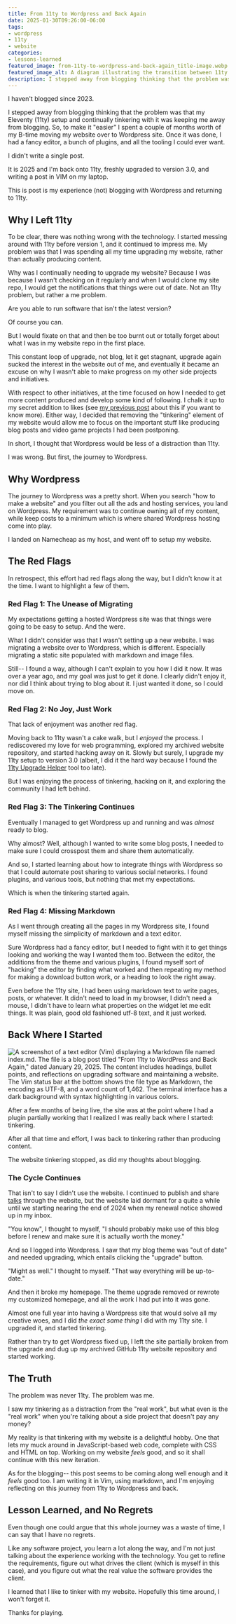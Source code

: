 ```yaml
---
title: From 11ty to Wordpress and Back Again
date: 2025-01-30T09:26:00-06:00
tags:
- wordpress
- 11ty
- website
categories:
- lessons-learned
featured_image: from-11ty-to-wordpress-and-back-again_title-image.webp
featured_image_alt: A diagram illustrating the transition between 11ty (a static site generator) and WordPress, and vice versa. On the left, there is a circular 11ty logo above an icon representing a static site, labeled "STATIC SITE." On the right, there are two WordPress logos, both labeled "WORDPRESS." A large horizontal arrow points from the static site on the left to WordPress on the right, symbolizing the transition. At the top, a banner with the text "From 11ty to WordPress and Back Again" suggests a reversible process. The background is beige with a hand-crafted aesthetic.
description: I stepped away from blogging thinking that the problem was that my Eleventy (11ty) setup and continually tinkering with it was keeping me away from blogging. So, to make it "easier" I spent a couple of months worth of my B-time moving my website over to Wordpress site. Once it was done, I had a fancy editor, a bunch of plugins, and all the tooling I could ever want. I didn't write a single post. This is post is my experience (not) blogging with Wordpress and returning to 11ty.
---
```


I haven't blogged since 2023. 

I stepped away from blogging thinking that the problem was that my Eleventy (11ty) setup and continually tinkering with it was keeping me away from blogging. So, to make it "easier" I spent a couple of months worth of my B-time moving my website over to Wordpress site. Once it was done, I had a fancy editor, a bunch of plugins, and all the tooling I could ever want.

I didn't write a single post.

It is 2025 and I'm back onto 11ty, freshly upgraded to version 3.0, and writing a post in VIM on my laptop. 

This is post is my experience (not) blogging with Wordpress and returning to 11ty.

## Why I Left 11ty

To be clear, there was nothing wrong with the technology. I started messing around with 11ty before version 1, and it continued to impress me. My problem was that I was spending all my time upgrading my website, rather than actually producing content.

Why was I continually needing to upgrade my website? Because I was because I wasn't checking on it regularly and when I would clone my site repo, I would get the notifications that things were out of date. Not an 11ty problem, but rather a me problem. 

Are you able to run software that isn't the latest version?

Of course you can. 

But I would fixate on that and then be too burnt out or totally forget about what I was in my website repo in the first place.

This constant loop of upgrade, not blog, let it get stagnant, upgrade again sucked the interest in the website out of me, and eventually it became an excuse on why I wasn't able to make progress on my other side projects and initiatives. 

With respect to other initiatives, at the time focused on how I needed to get more content produced and develop some kind of following. I chalk it up to my secret addition to likes (see [my previous post][1] about this if you want to know more). Either way, I decided that removing the "tinkering" element of my website would allow me to focus on the important stuff like producing blog posts and video game projects I had been postponing.

In short, I thought that Wordpress would be less of a distraction than 11ty.

I was wrong. But first, the journey to Wordpress.

## Why Wordpress

The journey to Wordpress was a pretty short. When you search "how to make a website" and you filter out all the ads and hosting services, you land on Wordpress. My requirement was to continue owning all of my content, while keep costs to a minimum which is where shared Wordpress hosting come into play. 

I landed on Namecheap as my host, and went off to setup my website.

## The Red Flags

In retrospect, this effort had red flags along the way, but I didn't know it at the time. I want to highlight a few of them.

### Red Flag 1: The Unease of Migrating

My expectations getting a hosted Wordpress site was that things were going to be easy to setup. And the were.

What I didn't consider was that I wasn't setting up a new website. I was migrating a website over to Wordpress, which is different. Especially migrating a static site populated with markdown and image files.

Still-- I found a way, although I can't explain to you how I did it now. It was over a year ago, and my goal was just to get it done. I clearly didn't enjoy it, nor did I think about trying to blog about it. I just wanted it done, so I could move on.

### Red Flag 2: No Joy, Just Work

That lack of enjoyment was another red flag. 

Moving back to 11ty wasn't a cake walk, but I _enjoyed_ the process. I rediscovered my love for web programming, explored my archived website repository, and started hacking away on it. Slowly but surely, I upgrade my 11ty setup to version 3.0 (albeit, I did it the hard way because I found the [11ty Upgrade Helper][2] tool too late). 

But I was enjoying the process of tinkering, hacking on it, and exploring the community I had left behind.

### Red Flag 3: The Tinkering Continues

Eventually I managed to get Wordpress up and running and was _almost_ ready to blog.

Why almost? Well, although I wanted to write some blog posts, I needed to make sure I could crosspost them and share them automatically. 

And so, I started learning about how to integrate things with Wordpress so that I could automate post sharing to various social networks. I found plugins, and various tools, but nothing that met my expectations.

Which is when the tinkering started again.

### Red Flag 4: Missing Markdown

As I went through creating all the pages in my Wordpress site, I found myself missing the simplicity of markdown and a text editor.

Sure Wordpress had a fancy editor, but I needed to fight with it to get things looking and working the way I wanted them too. Between the editor, the additions from the theme and various plugins, I found myself sort of "hacking" the editor by finding what worked and then repeating my method for making a download button work, or a heading to look the right away.

Even before the 11ty site, I had been using markdown text to write pages, posts, or whatever. It didn't need to load in my browser, I didn't need a mouse, I didn't have to learn what properties on the widget let me edit things. It was plain, good old fashioned utf-8 text, and it just worked.

## Back Where I Started

![A screenshot of a text editor (Vim) displaying a Markdown file named index.md. The file is a blog post titled "From 11ty to WordPress and Back Again," dated January 29, 2025. The content includes headings, bullet points, and reflections on upgrading software and maintaining a website. The Vim status bar at the bottom shows the file type as Markdown, the encoding as UTF-8, and a word count of 1,462. The terminal interface has a dark background with syntax highlighting in various colors.](blogging-with-vim-screenshot.webp)

After a few months of being live, the site was at the point where I had a plugin partially working that I realized I was really back where I started: tinkering.

After all that time and effort, I was back to tinkering rather than producing content. 

The website tinkering stopped, as did my thoughts about blogging.

### The Cycle Continues

That isn't to say I didn't use the website. I continued to publish and share [talks][3] through the website, but the website laid dormant for a quite a while until we starting nearing the end of 2024 when my renewal notice showed up in my inbox.

"You know", I thought to myself, "I should probably make use of this blog before I renew and make sure it is actually worth the money."

And so I logged into Wordpress. I saw that my blog theme was "out of date" and needed upgrading, which entails clicking the "upgrade" button. 

"Might as well." I thought to myself. "That way everything will be up-to-date."

And then it broke my homepage. The theme upgrade removed or rewrote my customized homepage, and all the work I had put into it was gone.

Almost one full year into having a Wordpress site that would solve all my creative woes, and I did _the exact same thing_ I did with my 11ty site. I upgraded it, and started tinkering.

Rather than try to get Wordpress fixed up, I left the site partially broken from the upgrade and dug up my archived GitHub 11ty website repository and started working.

## The Truth 

The problem was never 11ty. The problem was me.

I saw my tinkering as a distraction from the "real work", but what even is the "real work" when you're talking about a side project that doesn't pay any money?

My reality is that tinkering with my website is a delightful hobby. One that lets my muck around in JavaScript-based web code, complete with CSS and HTML on top. Working on my website _feels_ good, and so it shall continue with this new iteration. 

As for the blogging-- this post seems to be coming along well enough and it _feels_ good too. I am writing it in Vim, using markdown, and I'm enjoying reflecting on this journey from 11ty to Wordpress and back.

## Lesson Learned, and No Regrets

Even though one could argue that this whole journey was a waste of time, I can say that I have no regrets. 

Like any software project, you learn a lot along the way, and I'm not just talking about the experience working with the technology. You get to refine the requirements, figure out what drives the client (which is myself in this case), and you figure out what the real value the software provides the client.

I learned that I like to tinker with my website. Hopefully this time around, I won't forget it.

Thanks for playing.

[1]: /blog/my-secret-addiction-to-likes/
[2]: https://www.11ty.dev/docs/plugins/upgrade-help/
[3]: /talks/
